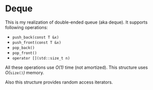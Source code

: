 Deque
=====

This is my realization of double-ended queue (aka deque). It supports
following operations:

+ `push_back(const T &x)`
+ `push_front(const T &x)` 
+ `pop_back()` 
+ `pop_front()`
+ `operator [](std::size_t n)`

All these operations use *O(1)* time (not amortized). This structure uses
*O(*`size()`*)* memory.

Also this structure provides random access iterators.